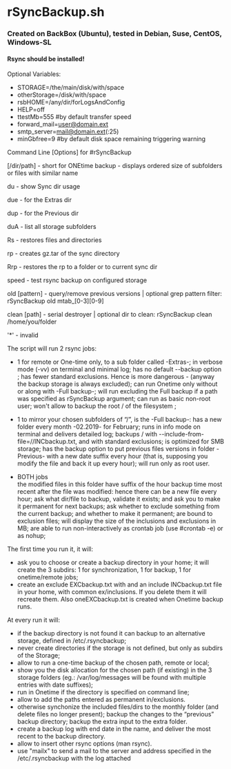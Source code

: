 # rSyncBackup.sh
### Created on BackBox (Ubuntu), tested in Debian, Suse, CentOS, Windows-SL

#### Rsync should be installed!

Optional Variables:

- STORAGE=/the/main/disk/with/space
- otherStorage=/disk/with/space
- rsbHOME=/any/dir/forLogsAndConfig
- HELP=off
- ttestMb=555 #by default transfer speed
- forward_mail=user@domain.ext
- smtp_server=mail@domain.ext(:25)
- minGbfree=9 #by default disk space remaining triggering warning


Command Line [Options] for #rSyncBackup 

[/dir/path] - short for ONEtime backup - displays ordered size of subfolders or files with similar name

du  - show Sync dir usage

due - for the Extras dir

dup - for the Previous dir

duA - list all storage subfolders

Rs - restores files and directories 

rp - creates gz.tar of the sync directory

Rrp - restores the rp to a folder or to current sync dir

speed - test rsync backup on configured storage

old [pattern] - query/remove previous versions | optional grep pattern filter: rSyncBackup old mtab_[0-3][0-9]

clean [path] - serial destroyer | optional dir to clean: rSyncBackup clean /home/you/folder

'*' - invalid


The script will run 2 rsync jobs:
- 1 for remote or One-time only, 
to a sub folder called -Extras-;
in verbose mode (-vv) on terminal and minimal log;
has no default --backup option ;
has fewer standard exclusions. Hence is more dangerous - (anyway the backup storage is always excluded);
can run Onetime only without or along with -Full backup-;
will run excluding the Full backup if a path was specified as rSyncBackup argument;
can run as basic non-root user;
won't allow to backup the root / of the filesystem ;

- 1 to mirror your chosen subfolders of  “/”, is the -Full backup-:
has a new folder every month -02.2019- for February;
runs in info mode on terminal and delivers detailed log;
backups / with --include-from-file=//INCbackup.txt, and with standard exclusions;
is optimized for SMB storage; 
has the backup option to put previous files versions in folder -Previous- with a new date suffix every hour (that is, supposing you modify the file and back it up every hour);
will run only as root user.

- BOTH jobs  
the modified files in this folder have suffix of the hour backup time most recent after the file was modified: hence there can be a new file every hour;
ask what dir/file to backup, validate it exists; and ask you to make it permanent for next backups;
ask whether to exclude something from the current backup; and whether to make it permanent;
are bound to exclusion files;
will display the size of the inclusions and exclusions in MB;
are able to run non-interactively as crontab job (use #crontab -e) or as nohup;

The first time you run it, it will:
- ask you to choose or create a backup directory in your home; it will create the 3 subdirs: 1 for synchronization, 1 for backup, 1 for onetime/remote jobs;
- create an exclude EXCbackup.txt with  and an include INCbackup.txt file in your home, with common ex/inclusions. If you delete them it will recreate them. Also oneEXCbackup.txt is created when Onetime backup runs.


At every run it will:
- if the backup directory is not found it can backup to an alternative storage, defined in /etc/.rsyncbackup; 
- never create directories if the storage is not defined, but only as subdirs of the Storage;
- allow to run a one-time backup of the chosen path, remote or local;
- show you the disk allocation for the chosen path (if existing) in the 3 storage folders (eg.: /var/log/messages will be found with multiple entries with date suffixes);
- run in Onetime if the directory is specified on command line;
- allow to add the paths entered as permanent in/exclusions.
- otherwise synchonize the included files/dirs to the monthly folder (and delete files no longer present); backup the changes to the “previous” backup directory; backup the extra input to the extra folder.
- create a backup log with end date in the name, and deliver the most recent to the backup directory.
- allow to insert other rsync options (man rsync).
- use "mailx" to send a mail to the server and address specified in the /etc/.rsyncbackup with the log attached
